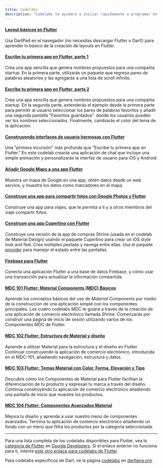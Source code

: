 ```yaml
---
title: Codelabs
description: "Codelabs te ayudara a iniciar rapidamente a programar en Flutter."
---
```



#### [Layout básicos en Flutter](/docs/codelabs/layout-basics)

Usa DartPad en el navegador (no necesitas descargar Flutter o Dart!)
para aprender lo básico de la creación de layouts en Flutter.


#### [Escribe tu primera app en Flutter, parte 1](https://codelabs.developers.google.com/codelabs/first-flutter-app-pt1/)

Crea una app sencilla que genera nombres propuestos para una compañia 
startup. En la primera parte, utilizarás un paquete que regresa pares de palabras
aleatorios y las agregarás a una lista de scroll infinito.


#### [Escribe tu primera app en Flutter, parte 2](https://codelabs.developers.google.com/codelabs/first-flutter-app-pt2/)

Crea una app sencilla que genera nombres propuestos para una compañia 
startup. En la segunda parte, extenderás el ejemplo desde la primera parte para permitir
al usuario seleccionar los pares de palabras favoritos y añadir una segunda pantalla "Favoritos guardados".
donde los usuarios pueden ver los nombres seleccionados.
Finalmente, cambiarás el color del tema de la aplicación.


#### [Construyendo interfaces de usuario hermosas con Flutter](https://codelabs.developers.google.com/codelabs/flutter)

Una "primera incursión" más profunda que "Escribe tu primera app en Flutter." En este codelab 
crearás una aplicación de chat que incluye una simple animación y personalizarás 
la interfaz de usuario para iOS y Android.


#### [Añadir Google Maps a una app Flutter]({{site.codelabs}}/codelabs/google-maps-in-flutter)

Muestra un mapa de Google en una app, obtén datos desde un web service,
y muestra los datos como marcadores en el mapa.


#### [Construye una app para compartir fotos con Google Photos y Flutter]({{site.codelabs}}/codelabs/google-photos-sharing)

Construye una app para viajes, que te permita a ti y a otros miembros del viaje 
compartir fotos.


#### [Construye una app Cupertino con Flutter]({{site.codelabs}}/codelabs/flutter-cupertino)

Construye una versión de la app de compras Shrine (usada en el codelab de 
Material Design) usando el paquete Cupertino para crear un iOS style look and feel.
Crea múltiples pestaás y navega entre ellas.
Usa el paquete [provider](https://pub.dev/packages/provider) para manejar el 
estado entre las pantallas.


#### [Firebase para Flutter](https://codelabs.developers.google.com/codelabs/flutter-firebase/)

Conecta una aplicación Flutter a una base de datos Firebase, y cómo usar 
una transacción para actualizar la información compartida.


#### [MDC 101 Flutter: Material Components (MDC) Básicos](https://codelabs.developers.google.com/codelabs/mdc-101-flutter/)

Aprende los conceptos básicos del uso de _Material Components_ por medio de la construcción 
de una aplicación simple con los componentes principales. Los cuatro codelabs MDC te guiará a través 
de la creación de una aplicación de comercio electrónico llamada Shrine. 
Comenzarás por construir una página de inicio de sesión utilizando varios de los 
Componentes MDC de Flutter.

#### [MDC 102 Flutter: Estructura de Material y diseño](https://codelabs.developers.google.com/codelabs/mdc-102-flutter/)

Aprende a utilizar Material para la estructura y el diseño en Flutter. 
Continuar construyendo la aplicación de comercio electrónico, introducida en el MDC-101, 
añadiendo navegación, estructura y datos.


#### [MDC 103 Flutter: Temas Material con Color, Forma, Elevación y Tipo](https://codelabs.developers.google.com/codelabs/mdc-103-flutter/)

Descubre cómo los Componentes de Material para Flutter facilitan la diferenciación 
de tu producto y expresan tu marca a través del diseño. Continúa construyendo tu 
aplicación de comercio electrónico añadiendo una pantalla de inicio que muestre los productos.


#### [MDC 104 Flutter: Componentes Avanzados Material](https://codelabs.developers.google.com/codelabs/mdc-104-flutter/)

Mejora tu diseño y aprende a usar nuestro menú de componentes avanzados. 
Termina tu aplicación de comercio electrónico añadiendo un fondo con un 
menú que filtra los productos por la categoría seleccionada.

---

Para una lista completa de los codelabs disponibles para Flutter, vea la
[categoria de Flutter](https://codelabs.developers.google.com/?cat=Flutter)
en [Google Developers](https://codelabs.developers.google.com/).
Si el enlace anterior no funciona para ti, intenta [este 
otro enlace para codelabs de Flutter](https://codelabs.flutter-io.cn/).

Para codelabs especificos de Dart, ve la página
[codelabs](https://www.dartlang.org/codelabs) en
[dartlang.org](https://www.dartlang.org/).